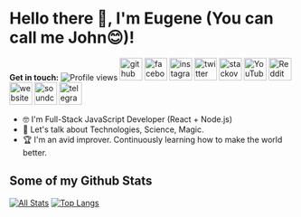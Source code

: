 # Hello there 👋, I'm Eugene (You can call me John😊)!

**Get in touch:**
![Profile views](https://gpvc.arturio.dev/ezalivadnyi)
[<img src='https://cdn.jsdelivr.net/npm/simple-icons@3.0.1/icons/github.svg' alt='github' height='40'>](https://github.com/ezalivadnyi)  [<img src='https://cdn.jsdelivr.net/npm/simple-icons@3.0.1/icons/facebook.svg' alt='facebook' height='40'>](https://www.facebook.com/eugene.zalivadnyi)  [<img src='https://cdn.jsdelivr.net/npm/simple-icons@3.0.1/icons/instagram.svg' alt='instagram' height='40'>](https://www.instagram.com/kernel.sh/)  [<img src='https://cdn.jsdelivr.net/npm/simple-icons@3.0.1/icons/twitter.svg' alt='twitter' height='40'>](https://twitter.com/zalivadnyi)  [<img src='https://cdn.jsdelivr.net/npm/simple-icons@3.0.1/icons/stackoverflow.svg' alt='stackoverflow' height='40'>](https://stackoverflow.com/users/1876843/eugene-zalivadnyi)  [<img src='https://cdn.jsdelivr.net/npm/simple-icons@3.0.1/icons/youtube.svg' alt='YouTube' height='40'>](https://www.youtube.com/channel/UC3dRCq1_BSA3kZ0U6OHPhmA)  [<img src='https://cdn.jsdelivr.net/npm/simple-icons@3.0.1/icons/reddit.svg' alt='Reddit' height='40'>](https://www.reddit.com/user/zalivadnyi)  [<img src='https://cdn.jsdelivr.net/npm/simple-icons@3.0.1/icons/icloud.svg' alt='website' height='40'>](https://ezalivadnyi.github.io/)  [<img src='https://cdn.jsdelivr.net/npm/simple-icons@3.0.1/icons/soundcloud.svg' alt='soundcloud' height='40'>](https://soundcloud.com/zalivadnyi)  [<img src='https://cdn.jsdelivr.net/npm/simple-icons@3.0.1/icons/telegram.svg' alt='telegram' height='40'>](https://telegram.me/eugene_zalivadnyi)  

<!-- ![universe-frame](https://i.giphy.com/media/J39gurpvL7SHpnTTJB/giphy.webp "Universe Big Bang") -->

<!--
**ezalivadnyi/ezalivadnyi** is a ✨ _special_ ✨ repository because its `README.md` (this file) appears on your GitHub profile.

Here are some ideas to get you started:

- 🔭 I’m currently working on ...
- 🌱 I’m currently learning ...
- 👯 I’m looking to collaborate on ...
- 🤔 I’m looking for help with ...
- 💬 Ask me about ...
- 📫 How to reach me: ...
- 😄 Pronouns: ...
- ⚡ Fun fact: ...
-->

<!-- - 📫 Let's get social: <a href="https://www.linkedin.com/in/eugene-zalivadnyi/"> <img src="https://img.shields.io/badge/-LinkedIn-%233781da" alt="LinkedIn"/></a>   -->

- 🤓 I'm Full-Stack JavaScript Developer (React + Node.js)
- 💬 Let's talk about Technologies, Science, Magic.
- 🏆 I'm an avid improver. Continuously learning how to make the world better.


## Some of my Github Stats
[![All Stats](https://github-readme-stats-axpwmfcg3.vercel.app/api?username=ezalivadnyi&show_icons=true&include_all_commits=true&count_private=true&hide=contribs)](https://github.com/ezalivadnyi/github-readme-stats)
[![Top Langs](https://github-readme-stats-axpwmfcg3.vercel.app/api/top-langs/?username=ezalivadnyi&layout=compact)](https://github.com/ezalivadnyi/github-readme-stats)


<!--![Ezalivadnyi's github stats](https://github-readme-stats.vercel.app/api?username=ezalivadnyi) -->
